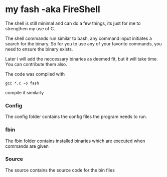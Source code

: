 # my fash -aka FireShell

<p>The shell is still minimal and can do a few things, its just for me to strengthen my use of C.</p>

<p> The shell commands run similar to bash, any command input initiates a search for the binary. So for you to use any of your favorite commands, you need to ensure the binary exists.</p>

<p> Later i will add the neccessary binaries as deemed fit, but it will take time. You can contribute them also. </p>

<p>The code was compiled with </p>
   <code>gcc *.c -o fash </code>
<p>compile it similarly</p>

<h3>Config</h3>
<p>The config folder contains the config files the program needs to run.</p>

<h3>fbin</h3>
<p>The fbin folder contains installed binaries which are executed when commands are given </p>

<h3>Source</h3>
<p>The source contains the source code for the bin files</p>
